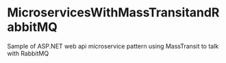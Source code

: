 # MicroservicesWithMassTransitandRabbitMQ
Sample of ASP.NET web api microservice pattern using MassTransit to talk with RabbitMQ
